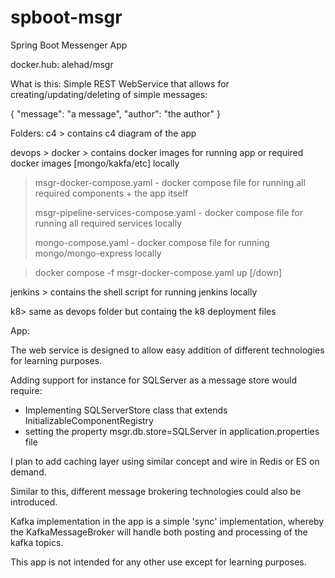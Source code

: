 # spboot-msgr
Spring Boot Messenger App

docker.hub: alehad/msgr

What is this:
Simple REST WebService that allows for creating/updating/deleting of simple messages:

{
   "message": "a message",
   "author": "the author"
}

Folders:
c4 > contains c4 diagram of the app

devops > docker > contains docker images for running app or required docker images [mongo/kakfa/etc] locally

  > msgr-docker-compose.yaml - docker compose file for running all required components + the app itself
  > 
  > msgr-pipeline-services-compose.yaml - docker compose file for running all required services locally
  > 
  > mongo-compose.yaml - docker compose file for running mongo/mongo-express locally

  > docker compose -f msgr-docker-compose.yaml up [/down] 

jenkins > contains the shell script for running jenkins locally  

k8> same as devops folder but containg the k8 deployment files

App:

The web service is designed to allow easy addition of different technologies for learning purposes.

Adding support for instance for SQLServer as a message store would require:
  * Implementing SQLServerStore class that extends InitializableComponentRegistry<IMessageStore>
  * setting the property msgr.db.store=SQLServer in application.properties file

I plan to add caching layer using similar concept and wire in Redis or ES on demand.

Similar to this, different message brokering technologies could also be introduced.

Kafka implementation in the app is a simple 'sync' implementation, whereby the KafkaMessageBroker will handle both posting
and processing of the kafka topics.

This app is not intended for any other use except for learning purposes.
